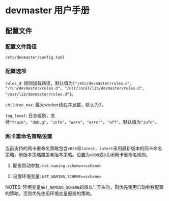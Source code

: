 # devmaster 用户手册

## 配置文件

### 配置文件路径

`/etc/devmaster/config.toml`

### 配置选项

`rules_d`: 规则加载路径，默认值为`["/etc/devmaster/rules.d", "/run/devmaster/rules.d", "/usr/local/lib/devmaster/rules.d", "/usr/lib/devmaster/rules.d"]`。

`children_max`: 最大worker线程并发数，默认为3。

`log_level`: 日志级别，支持`"trace"`，`"debug"`，`"info"`，`"warn"`，`"error"`，`"off"`，默认值为`"info"`。

### 网卡重命名策略设置

当前支持的网卡重命名策略包含`v023`和`latest`，`latest`采用最新版本的网卡命名策略，新版本策略覆盖老版本策略。设置为`v000`或`0`关闭网卡重命名规则。

1. 配置启动参数: `net.naming-scheme=<scheme>`

2. 设置环境变量: `NET_NAMING_SCHEME=<scheme>`

NOTES: 环境变量`NET_NAMING_SCHEME`的值以':'开头时，则优先使用启动参数配置的策略，否则优先使用环境变量配置的策略。

